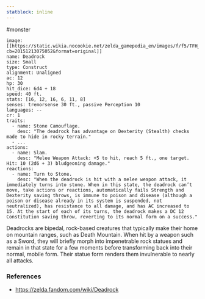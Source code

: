 ```yaml
---
statblock: inline
---
```

 #monster 

```statblock
image: [[https://static.wikia.nocookie.net/zelda_gamepedia_en/images/f/f5/TFH_Deadrock_Model.png/revision/latest?cb=20151213075052&format=original]]
name: Deadrock
size: Small
type: Construct
alignment: Unaligned
ac: 12
hp: 30
hit_dice: 6d4 + 18
speed: 40 ft.
stats: [16, 12, 16, 6, 11, 8]
senses: tremorsense 30 ft., passive Perception 10
languages: --
cr: 1
traits:
  - name: Stone Camouflage.
    desc: "The deadrock has advantage on Dexterity (Stealth) checks made to hide in rocky terrain."
  - ...
actions:
  - name: Slam.
    desc: "Melee Weapon Attack: +5 to hit, reach 5 ft., one target. Hit: 10 (2d6 + 3) bludgeoning damage."
reactions:
  - name: Turn to Stone.
    desc: "When the deadrock is hit with a melee weapon attack, it immediately turns into stone. When in this state, the deadrock can’t move, take actions or reactions, automatically fails Strength and Dexterity saving throws, is immune to poison and disease (although a poison or disease already in its system is suspended, not neutralized), has resistance to all damage, and has AC increased to 15. At the start of each of its turns, the deadrock makes a DC 12 Constitution saving throw, reverting to its normal form on a success."
```

Deadrocks are bipedal, rock-based creatures that typically make their home on mountain ranges, such as Death Mountain. When hit by a weapon such as a Sword, they will briefly morph into impenetrable rock statues and remain in that state for a few moments before transforming back into their normal, mobile form. Their statue form renders them invulnerable to nearly all attacks.

### References

* https://zelda.fandom.com/wiki/Deadrock
